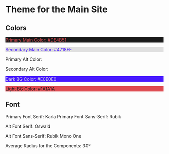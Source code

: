 # Theme for the Main Site

## Colors
<div>
	<p style="color: #DE4B51; background-color: #1A1A1A;">Primary Main Color: #DE4B51</p>
	<p style="color: #4718FF; background-color: #E0E0E0;">Secondary Main Color: #4718FF</p>
</div>
<div>
	<p style="">Primary Alt Color:</p>
	<p style="">Secondary Alt Color:</p>
</div>

<div> 
	<p style="color: #E0E0E0; background-color: #4718FF;">Dark BG Color: #E0E0E0</p>
	<p style="color: #1A1A1A; background-color: #DE4B51;">Light BG Color: #1A1A1A</p>	
</div>

## Font
<div>
</div>
Primary Font Serif: Karla
Primary Font Sans-Serif: Rubik

<div>
	<p>Alt Font Serif: Oswald</p>
	<p>Alt Font Sans-Serif: Rubik Mono One</p>
</div>

<div>
	<p>Average Radius for the Components: 30º</p>
</div>


